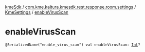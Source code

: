 [kmeSdk](../../index.md) / [com.kme.kaltura.kmesdk.rest.response.room.settings](../index.md) / [KmeSettings](index.md) / [enableVirusScan](./enable-virus-scan.md)

# enableVirusScan

`@SerializedName("enable_virus_scan") val enableVirusScan: `[`Int`](https://kotlinlang.org/api/latest/jvm/stdlib/kotlin/-int/index.html)`?`